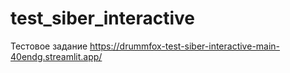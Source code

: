 # test_siber_interactive
Тестовое задание
https://drummfox-test-siber-interactive-main-40endg.streamlit.app/
